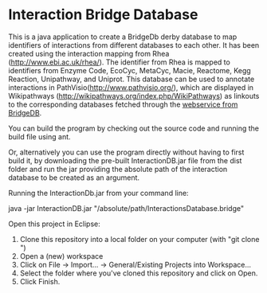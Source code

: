 Interaction Bridge Database
==========================

This is a java application to create a BridgeDb derby database to map identifiers of interactions from 
different databases to each other. It has been created using the interaction mapping from Rhea 
(http://www.ebi.ac.uk/rhea/). The identifier from Rhea is mapped to identifiers from Enzyme Code, 
EcoCyc, MetaCyc, Macie, Reactome, Kegg Reaction, Unipathway, and Uniprot. This database can be used to 
annotate interactions in PathVisio(http://www.pathvisio.org/), which are displayed in Wikipathways
(http://wikipathways.org/index.php/WikiPathways) as linkouts to the corresponding databases fetched through the [webservice from BridgeDB](https://bridgedb.github.io/pages/webservice.html).

You can build the program by checking out the source code and running the build file using ant.

Or, alternatively you can use the program directly without having to first build it, by downloading the pre-built 
InteractionDB.jar file from the dist folder and run the jar providing the absolute path of the interaction database 
to be created as an argument.

Running the InteractionDb.jar from your command line: 

java -jar InteractionDB.jar "/absolute/path/InteractionsDatabase.bridge"

Open this project in Eclipse:
1. Clone this repository into a local folder on your computer (with "git clone <link>")
1. Open a (new) workspace
1. Click on File -> Import... -> General/Existing Projects into Workspace...
1. Select the folder where you've cloned this repository and click on Open.
1. Click Finish.
